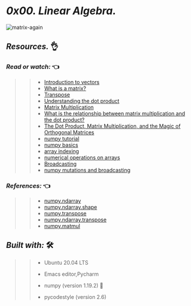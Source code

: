 # **_0x00. Linear Algebra._**
 
![matrix-again](https://holbertonintranet.s3.amazonaws.com/uploads/medias/2018/9/54daaf81421a9b894688.jpg?X-Amz-Algorithm=AWS4-HMAC-SHA256&X-Amz-Credential=AKIARDDGGGOU5BHMTQX4%2F20220725%2Fus-east-1%2Fs3%2Faws4_request&X-Amz-Date=20220725T160915Z&X-Amz-Expires=86400&X-Amz-SignedHeaders=host&X-Amz-Signature=e71539122cc54a19f157218b3ad2eaad6b9161074c3196d4d19389988dd566e6)

 
## **_Resources._** 👌

 

### **_Read or watch:_**  👈

>> * [Introduction to vectors](https://intranet.hbtn.io/rltoken/C05mTOfKzZgz_AVSosNKIw)
>> * [What is a matrix? ](https://intranet.hbtn.io/rltoken/vLe4BBPfmLXy2s_Idqo87w)
>> * [Transpose](https://intranet.hbtn.io/rltoken/xHWwQjqH9tgEcskvFQaV7A)
>> * [Understanding the dot product](https://intranet.hbtn.io/rltoken/2tYcOFY35stXjd0nhTpgFA)
>> * [Matrix Multiplication](https://intranet.hbtn.io/rltoken/pV4znghCxaXAAny4Ou-cNw)
>> * [What is the relationship between matrix multiplication and the dot product?](https://intranet.hbtn.io/rltoken/ih50DhE4FvilyItYPo1x5A)
>> * [The Dot Product, Matrix Multiplication, and the Magic of Orthogonal Matrices ](https://intranet.hbtn.io/rltoken/DnAvjbmojZutluWV9OJVOg)
>> * [numpy tutorial](https://intranet.hbtn.io/rltoken/MBHHb0eiN0OummbEdI9g_Q)
>> * [numpy basics](https://intranet.hbtn.io/rltoken/L8RdIDGi3GGO-_erGcMORg)
>> * [array indexing](https://intranet.hbtn.io/rltoken/1LPk4EosRetS_C7eX-mQNA)
>> * [numerical operations on arrays](https://intranet.hbtn.io/rltoken/slRzAgt6aom5-Nj5XSdUcQ)
>> * [Broadcasting](https://intranet.hbtn.io/rltoken/xgq6QIOHufhg8lHCZn0jwA)
>> * [numpy mutations and broadcasting](https://intranet.hbtn.io/rltoken/ENlQDq_na_CVM5Tqi8mDQw)

### **_References:_**  👈

>> * [numpy.ndarray](https://intranet.hbtn.io/rltoken/Ah-QtZhAhFSYnloj837a8Q)
>> * [numpy.ndarray.shape](https://intranet.hbtn.io/rltoken/mvx-STJbJ4Nn1N_BFfpnaQ)
>> * [numpy.transpose](https://intranet.hbtn.io/rltoken/I1V8iDWar7Hnoh_VwQzZ_Q)
>> * [numpy.ndarray.transpose](https://intranet.hbtn.io/rltoken/iv73fN04gTbpeV_XcIIaPQ)
>> * [numpy.matmul](https://intranet.hbtn.io/rltoken/MbHJEqjwavimnL8HRtaYCA)



## **_Built with:_** 🛠️

>> * Ubuntu 20.04 LTS
>> 
>> * Emacs editor,Pycharm
>> 
>> * numpy (version 1.19.2) 🏁
>> 
>> * pycodestyle (version 2.6)

